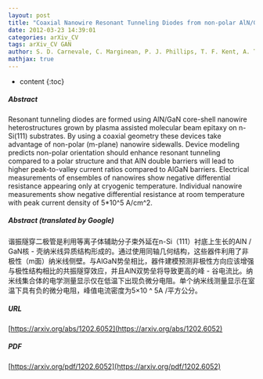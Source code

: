 ```yaml
---
layout: post
title: "Coaxial Nanowire Resonant Tunneling Diodes from non-polar AlN/GaN on Silicon"
date: 2012-03-23 14:39:01
categories: arXiv_CV
tags: arXiv_CV GAN
author: S. D. Carnevale, C. Marginean, P. J. Phillips, T. F. Kent, A. T. M. G. Sarwar, M. J. Mills, R. C. Myers
mathjax: true
---
```


* content
{:toc}

##### Abstract
Resonant tunneling diodes are formed using AlN/GaN core-shell nanowire heterostructures grown by plasma assisted molecular beam epitaxy on n-Si(111) substrates. By using a coaxial geometry these devices take advantage of non-polar (m-plane) nanowire sidewalls. Device modeling predicts non-polar orientation should enhance resonant tunneling compared to a polar structure and that AlN double barriers will lead to higher peak-to-valley current ratios compared to AlGaN barriers. Electrical measurements of ensembles of nanowires show negative differential resistance appearing only at cryogenic temperature. Individual nanowire measurements show negative differential resistance at room temperature with peak current density of 5*10^5 A/cm^2.

##### Abstract (translated by Google)
谐振隧穿二极管是利用等离子体辅助分子束外延在n-Si（111）衬底上生长的AlN / GaN核 - 壳纳米线异质结构形成的。通过使用同轴几何结构，这些器件利用了非极性（m面）纳米线侧壁。与AlGaN势垒相比，器件建模预测非极性方向应该增强与极性结构相比的共振隧穿效应，并且AlN双势垒将导致更高的峰 - 谷电流比。纳米线集合体的电学测量显示仅在低温下出现负微分电阻。单个纳米线测量显示在室温下具有负的微分电阻，峰值电流密度为5×10 ^ 5A /平方公分。

##### URL
[https://arxiv.org/abs/1202.6052](https://arxiv.org/abs/1202.6052)

##### PDF
[https://arxiv.org/pdf/1202.6052](https://arxiv.org/pdf/1202.6052)


